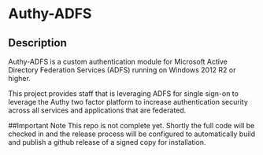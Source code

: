 # Authy-ADFS
## Description

Authy-ADFS is a custom authentication module for Microsoft Active Directory Federation Services (ADFS) 
running on Windows 2012 R2 or higher.

This project provides staff that is leveraging ADFS for single sign-on to leverage the Authy two factor platform
to increase authentication security across all services and applications that are federated.


##Important Note
This repo is not complete yet. Shortly the full code will be checked in and the release process will
be configured to automatically build and publish a github release of a signed copy for installation.
